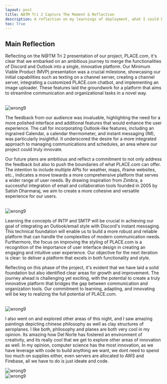 ```yaml
---
layout: post
title: NATM Tri 2 Capture The Moment & Reflection
description: A reflection on my learnings of deployment, what I could have done, and what I did wrong. 
toc: True
---
```


## Main Reflection

Reflecting on the N@TM Tri 2 presentation of our project, PLACE.com, it's clear that we embarked on an ambitious journey to merge the functionalities of Discord and Outlook into a single, innovative platform. Our Minimum Viable Product (MVP) presentation was a crucial milestone, showcasing our initial capabilities such as texting on a channel server, creating a channel server, integrating a customized PLACE.com chatbot, and implementing an image uploader. These features laid the groundwork for a platform that aims to streamline communication and organizational tasks in a novel way.

<br>
<img src="{{ site.baseurl }}/images/natm1.png" alt="wrong9">
<br>

The feedback from our audience was invaluable, highlighting the need for a more polished interface and additional features that would enhance the user experience. The call for incorporating Outlook-like features, including an ingrained Calendar, a calendar thermometer, and instant messaging (IM), was particularly insightful. It underscored the desire for a more integrated approach to managing communications and schedules, an area where our project could truly innovate.

Our future plans are ambitious and reflect a commitment to not only address the feedback but also to push the boundaries of what PLACE.com can offer. The intention to include multiple APIs for weather, maps, iframe websites, etc., indicates a move towards a more comprehensive platform that serves a wider range of user needs. By drawing inspiration from Zimbra, a successful integration of email and collaboration tools founded in 2005 by Satish Dharmaraj, we aim to create a more cohesive and versatile experience for our users.

<br>
<img src="{{ site.baseurl }}/images/natm2.png" alt="wrong9">
<br>

Learning the concepts of INTP and SMTP will be crucial in achieving our goal of integrating an Outlook/email style with Discord's instant messaging. This technical foundation will enable us to build a more robust and reliable platform that can handle the complexities of modern communication needs. Furthermore, the focus on improving the styling of PLACE.com is a recognition of the importance of user interface design in creating an engaging and intuitive user experience. Our objective for the next iteration is clear: to deliver a platform that excels in both functionality and style.

Reflecting on this phase of the project, it's evident that we have laid a solid foundation but also identified clear areas for growth and improvement. The journey ahead is challenging yet exciting, with the potential to create a truly innovative platform that bridges the gap between communication and organization tools. Our commitment to learning, adapting, and innovating will be key to realizing the full potential of PLACE.com.

<br>
<img src="{{ site.baseurl }}/images/natm5.png" alt="wrong9">
<br>

I also went on and explored other areas of this night, and I saw amazing paintings depicting chinese philosophy as well as clay structures of aeroplanes. I like both, philosophy and planes are both very cool in my opinion. Its amazing how Del Norte has fostered an environment of creativity, and its really cool that we get to explore other areas of innovation as well. In my opinion, computer science has the most innovation, as we have leverage with code to build anything we want, we dont need to spend too much on supplies either, even servers are allocated to AWS and Firebase, all we have to do is just ideate and code. 

<img src="{{ site.baseurl }}/images/natm3.png" alt="wrong9">
<br>
<img src="{{ site.baseurl }}/images/natm4.png" alt="wrong9">
